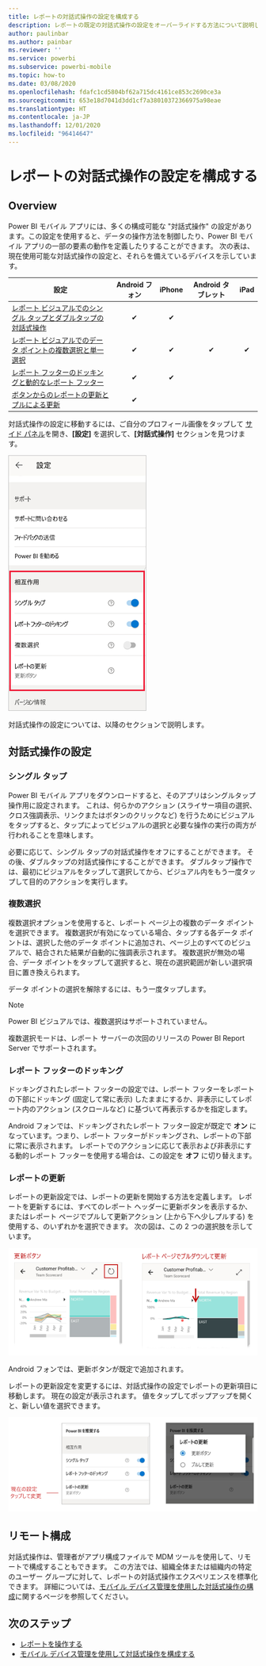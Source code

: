 ```yaml
---
title: レポートの対話式操作の設定を構成する
description: レポートの既定の対話式操作の設定をオーバーライドする方法について説明します。
author: paulinbar
ms.author: painbar
ms.reviewer: ''
ms.service: powerbi
ms.subservice: powerbi-mobile
ms.topic: how-to
ms.date: 03/08/2020
ms.openlocfilehash: fdafc1cd5804bf62a715dc4161ce853c2690ce3a
ms.sourcegitcommit: 653e18d7041d3dd1cf7a38010372366975a98eae
ms.translationtype: HT
ms.contentlocale: ja-JP
ms.lasthandoff: 12/01/2020
ms.locfileid: "96414647"
---
```

# <a name="configure-report-interaction-settings"></a>レポートの対話式操作の設定を構成する

## <a name="overview"></a>Overview

Power BI モバイル アプリには、多くの構成可能な "対話式操作" の設定があります。この設定を使用すると、データの操作方法を制御したり、Power BI モバイル アプリの一部の要素の動作を定義したりすることができます。 次の表は、現在使用可能な対話式操作の設定と、それらを備えているデバイスを示しています。

| 設定 | Android フォン | iPhone | Android タブレット  | iPad |
|---------|:-:|:-:|:-:|:-:|
| [レポート ビジュアルでのシングル タップとダブルタップの対話式操作](#single-tap) |✔|✔|||
| [レポート ビジュアルでのデータ ポイントの複数選択と単一選択](#multi-select) |✔|✔|✔|✔|
| [レポート フッターのドッキングと動的なレポート フッター](#docked-report-footer) |✔|✔|||
| [ボタンからのレポートの更新とプルによる更新](#report-refresh) |✔||||

対話式操作の設定に移動するには、ご自分のプロフィール画像をタップして [サイド パネル](./mobile-apps-home-page.md#header)を開き、**[設定]** を選択して、**[対話式操作]** セクションを見つけます。

![対話式操作の設定](./media/mobile-app-interaction-settings/powerbi-mobile-app-interactions-section.png)

対話式操作の設定については、以降のセクションで説明します。

## <a name="interaction-settings"></a>対話式操作の設定

### <a name="single-tap"></a>シングル タップ
Power BI モバイル アプリをダウンロードすると、そのアプリはシングルタップ操作用に設定されます。 これは、何らかのアクション (スライサー項目の選択、クロス強調表示、リンクまたはボタンのクリックなど) を行うためにビジュアルをタップすると、タップによってビジュアルの選択と必要な操作の実行の両方が行われることを意味します。

必要に応じて、シングル タップの対話式操作をオフにすることができます。 その後、ダブルタップの対話式操作にすることができます。 ダブルタップ操作では、最初にビジュアルをタップして選択してから、ビジュアル内をもう一度タップして目的のアクションを実行します。

### <a name="multi-select"></a>複数選択

複数選択オプションを使用すると、レポート ページ上の複数のデータ ポイントを選択できます。 複数選択が有効になっている場合、タップする各データ ポイントは、選択した他のデータ ポイントに追加され、ページ上のすべてのビジュアルで、結合された結果が自動的に強調表示されます。 複数選択が無効の場合、データ ポイントをタップして選択すると、現在の選択範囲が新しい選択項目に置き換えられます。

データ ポイントの選択を解除するには、もう一度タップします。

>[!NOTE]
>Power BI ビジュアルでは、複数選択はサポートされていません。
>
>複数選択モードは、レポート サーバーの次回のリリースの Power BI Report Server でサポートされます。

### <a name="docked-report-footer"></a>レポート フッターのドッキング

ドッキングされたレポート フッターの設定では、レポート フッターをレポートの下部にドッキング (固定して常に表示) したままにするか、非表示にしてレポート内のアクション (スクロールなど) に基づいて再表示するかを指定します。

Android フォンでは、ドッキングされたレポート フッター設定が既定で **オン** になっています。つまり、レポート フッターがドッキングされ、レポートの下部に常に表示されます。 レポートでのアクションに応じて表示および非表示にする動的レポート フッターを使用する場合は、この設定を **オフ** に切り替えます。

### <a name="report-refresh"></a>レポートの更新

レポートの更新設定では、レポートの更新を開始する方法を定義します。 レポートを更新するには、すべてのレポート ヘッダーに更新ボタンを表示するか、またはレポート ページでプルして更新アクション (上から下へ少しプルする) を使用する、のいずれかを選択できます。 次の図は、この 2 つの選択肢を示しています。 

![更新ボタンとプルして更新](./media/mobile-app-interaction-settings/powerbi-mobile-app-interactions-refresh-button-versus-pull.png)

Android フォンでは、更新ボタンが既定で追加されます。

レポートの更新設定を変更するには、対話式操作の設定でレポートの更新項目に移動します。 現在の設定が表示されます。 値をタップしてポップアップを開くと、新しい値を選択できます。

![更新の設定](./media/mobile-app-interaction-settings/powerbi-mobile-app-interactions-set-refresh.png)

## <a name="remote-configuration"></a>リモート構成

対話式操作は、管理者がアプリ構成ファイルで MDM ツールを使用して、リモートで構成することもできます。 この方法では、組織全体または組織内の特定のユーザー グループに対して、レポートの対話式操作エクスペリエンスを標準化できます。 詳細については、[モバイル デバイス管理を使用した対話式操作の構成](./mobile-app-configuration.md)に関するページを参照してください。


## <a name="next-steps"></a>次のステップ
* [レポートを操作する](./mobile-reports-in-the-mobile-apps.md#interact-with-reports)
* [モバイル デバイス管理を使用して対話式操作を構成する](./mobile-app-configuration.md)
